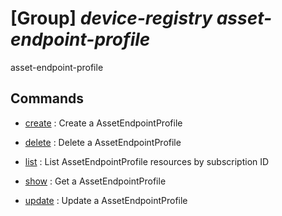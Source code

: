 # [Group] _device-registry asset-endpoint-profile_

asset-endpoint-profile

## Commands

- [create](/Commands/device-registry/asset-endpoint-profile/_create.md)
: Create a AssetEndpointProfile

- [delete](/Commands/device-registry/asset-endpoint-profile/_delete.md)
: Delete a AssetEndpointProfile

- [list](/Commands/device-registry/asset-endpoint-profile/_list.md)
: List AssetEndpointProfile resources by subscription ID

- [show](/Commands/device-registry/asset-endpoint-profile/_show.md)
: Get a AssetEndpointProfile

- [update](/Commands/device-registry/asset-endpoint-profile/_update.md)
: Update a AssetEndpointProfile
